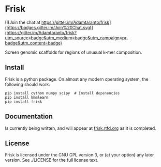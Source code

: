 Frisk
=====

[![Join the chat at https://gitter.im/Adamtaranto/frisk](https://badges.gitter.im/Join%20Chat.svg)](https://gitter.im/Adamtaranto/frisk?utm_source=badge&utm_medium=badge&utm_campaign=pr-badge&utm_content=badge)

Screen genomic scaffolds for regions of unusual k-mer composition.

Install
-------

Frisk is a python package. On almost any modern operating system, the following
should work:

    pip install cython numpy scipy  # Install depenencies
    pip install hmmlearn
    pip install frisk

Documentation
-------------

Is currently being written, and will appear at
[frisk.rtfd.org](http://frisk.readthedocs.org/) as it is completed.

License
-------

Frisk is licensed under the GNU GPL version 3, or (at your option) any later
version. See ./LICENSE for the full license text.
